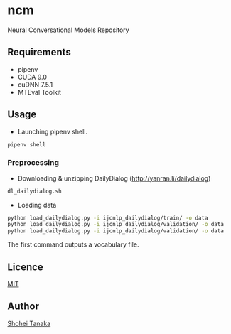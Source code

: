# ncm
Neural Conversational Models Repository

## Requirements
- pipenv
- CUDA 9.0
- cuDNN 7.5.1
- MTEval Toolkit

## Usage

- Launching pipenv shell.

```sh
pipenv shell
```

### Preprocessing

- Downloading & unzipping DailyDialog (http://yanran.li/dailydialog)

```sh
dl_dailydialog.sh
```

- Loading data

```sh
python load_dailydialog.py -i ijcnlp_dailydialog/train/ -o data
python load_dailydialog.py -i ijcnlp_dailydialog/validation/ -o data
python load_dailydialog.py -i ijcnlp_dailydialog/validation/ -o data
```

The first command outputs a vocabulary file.

## Licence

[MIT](https://github.com/tcnksm/tool/blob/master/LICENCE)

## Author

[Shohei Tanaka](https://github.com/Tanasho0928)
